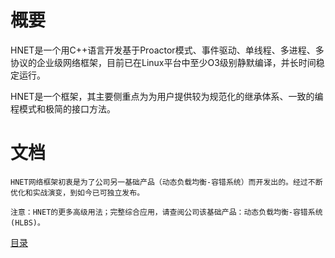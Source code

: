 # 概要

HNET是一个用C++语言开发基于Proactor模式、事件驱动、单线程、多进程、多协议的企业级网络框架，目前已在Linux平台中至少O3级别静默编译，并长时间稳定运行。

HNET是一个框架，其主要侧重点为为用户提供较为规范化的继承体系、一致的编程模式和极简的接口方法。


# 文档

```
HNET网络框架初衷是为了公司另一基础产品（动态负载均衡-容错系统）而开发出的。经过不断优化和实战演变，到如今已可独立发布。

注意：HNET的更多高级用法；完整综合应用，请查阅公司该基础产品：动态负载均衡-容错系统(HLBS)。
```

[目录](SUMMARY.md)

